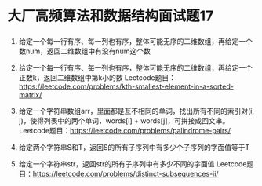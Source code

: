 # 大厂高频算法和数据结构面试题17

### 
1. 给定一个每一行有序、每一列也有序，整体可能无序的二维数组，再给定一个数num，返回二维数组中有没有num这个数




2. 给定一个每一行有序、每一列也有序，整体可能无序的二维数组，再给定一个正数k，返回二维数组中第k小的数
   Leetcode题目：https://leetcode.com/problems/kth-smallest-element-in-a-sorted-matrix/   




3. 给定一个字符串数组arr，里面都是互不相同的单词，找出所有不同的索引对(i, j)，使得列表中的两个单词，words[i] + words[j]，可拼接成回文串。   
   Leetcode题目：https://leetcode.com/problems/palindrome-pairs/   
  



4. 给定两个字符串S和T，返回S的所有子序列中有多少个子序列的字面值等于T




5. 给定一个字符串str，返回str的所有子序列中有多少不同的字面值
   Leetcode题目：https://leetcode.com/problems/distinct-subsequences-ii/   







